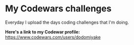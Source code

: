 # My Codewars challenges

Everyday I upload the days coding challenges that I'm doing.                                                             

**Here's a link to my Codewar profile:** https://www.codewars.com/users/dodomiyake
